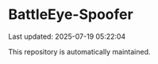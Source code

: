 # BattleEye-Spoofer

Last updated: 2025-07-19 05:22:04

This repository is automatically maintained.
